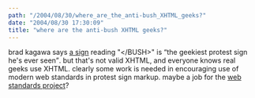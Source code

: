 ```yaml
---
path: "/2004/08/30/where_are_the_anti-bush_XHTML_geeks?" 
date: "2004/08/30 17:30:09" 
title: "where are the anti-bush XHTML geeks?" 
---
```

<p>brad kagawa says <a href="http://haacked.com/archive/2004/08/30/987.aspx">a sign</a> reading "&lt;/BUSH&gt;" is <q>the geekiest protest sign he's ever seen</q>. but that's not valid XHTML, and everyone knows real geeks use XHTML.  clearly some work is needed in encouraging use of modern web standards in protest sign markup. maybe a job for the <a href="http://webstandards.org/">web standards project</a>?</p>
